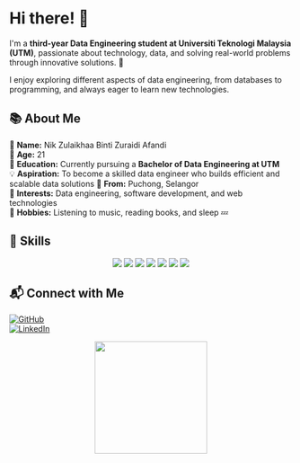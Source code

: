 # Hi there! 👋

I'm a **third-year Data Engineering student at Universiti Teknologi Malaysia (UTM)**, passionate about technology, data, and solving real-world problems through innovative solutions. 🚀  

I enjoy exploring different aspects of data engineering, from databases to programming, and always eager to learn new technologies.  

## 📚 About Me  
💬 **Name:** Nik Zulaikhaa Binti Zuraidi Afandi  
🎂 **Age:** 21  
🌱 **Education:** Currently pursuing a **Bachelor of Data Engineering at UTM**  
💡 **Aspiration:** To become a skilled data engineer who builds efficient and scalable data solutions 
📍 **From:** Puchong, Selangor  
🎯 **Interests:** Data engineering, software development, and web technologies  
🎵 **Hobbies:** Listening to music, reading books, and sleep 💤 

 

## 🚀 Skills 

<p align="center">
  <img src="https://img.shields.io/badge/C%2B%2B-00599C?style=for-the-badge&logo=c%2B%2B&logoColor=white" />
  <img src="https://img.shields.io/badge/Java-007396?style=for-the-badge&logo=java&logoColor=white" />
  <img src="https://img.shields.io/badge/OOP-4CAF50?style=for-the-badge&logo=code&logoColor=white" />
  <img src="https://img.shields.io/badge/Python-3776AB?style=for-the-badge&logo=python&logoColor=white" />
  <img src="https://img.shields.io/badge/MySQL-4479A1?style=for-the-badge&logo=mysql&logoColor=white" />
  <img src="https://img.shields.io/badge/HTML5-E34F26?style=for-the-badge&logo=html5&logoColor=white" />
  <img src="https://img.shields.io/badge/CSS3-1572B6?style=for-the-badge&logo=css3&logoColor=white" />
</p>  

## 📬 Connect with Me  
[![GitHub](https://img.shields.io/badge/GitHub-100000?style=for-the-badge&logo=github&logoColor=white)](your-github-link)  
[![LinkedIn](https://img.shields.io/badge/LinkedIn-0A66C2?style=for-the-badge&logo=linkedin&logoColor=white)]([https://www.linkedin.com/in/nik-zulaikhaa-binti-zuraidi-afandi-a607a7261/])  


<p align="center">
  <img src="https://media.tenor.com/AKHj5e7v4pcAAAAj/cute.gif" width="200"/>
</p>
